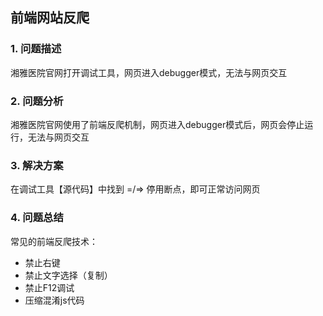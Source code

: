 ## 前端网站反爬
### 1. 问题描述
湘雅医院官网打开调试工具，网页进入debugger模式，无法与网页交互 

### 2. 问题分析 
湘雅医院官网使用了前端反爬机制，网页进入debugger模式后，网页会停止运行，无法与网页交互

### 3. 解决方案
在调试工具【源代码】中找到 =/=> 停用断点，即可正常访问网页

### 4. 问题总结
常见的前端反爬技术：
- 禁止右键
- 禁止文字选择（复制）
- 禁止F12调试
- 压缩混淆js代码

